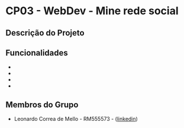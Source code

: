 # CP03 - WebDev - Mine rede social

## Descrição do Projeto


## Funcionalidades

- 
- 
- 
- 

## Membros do Grupo

- Leonardo Correa de Mello - RM555573 - ([linkedin](https://www.linkedin.com/in/leocorreamello/))
